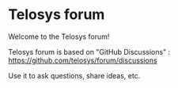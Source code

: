 # Telosys forum 

Welcome to the Telosys forum!

Telosys forum is based on "GitHub Discussions" : https://github.com/telosys/forum/discussions

Use it to ask questions, share ideas, etc.
